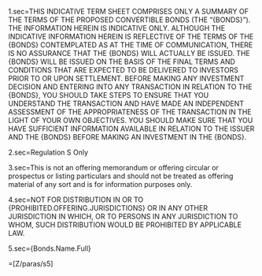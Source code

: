 1.sec=<span style="text-transform:uppercase">This indicative term sheet comprises only a summary of the terms of the proposed convertible bonds (the “{Bonds}”). the information herein is indicative only. Although the indicative information herein is reflective of the terms of the {Bonds} contemplated as at the time of communication, there is no assurance that the {Bonds} will actually be issued. The {Bonds} will be issued on the basis of the final terms and conditions that are expected to be delivered to investors prior to or upon settlement. Before making any investment decision and entering into any transaction in relation to the {Bonds}, you should take steps to ensure that you understand the transaction and have made an independent assessment of the appropriateness of the transaction in the light of your own objectives. You should make sure that you have sufficient information available in relation to the issuer and the {Bonds} before making an investment in the {Bonds}.</span>

2.sec=Regulation S Only

3.sec=This is not an offering memorandum or offering circular or prospectus or listing particulars and should not be treated as offering material of any sort and is for information purposes only.

4.sec=<span style="text-transform:uppercase">Not for distribution in or to {Prohibited.Offering.Jurisdictions} or in any other jurisdiction in which, or to persons in any jurisdiction to whom, such distribution would be prohibited by applicable law.</span>

5.sec={Bonds.Name.Full}

=[Z/paras/s5]